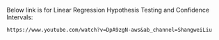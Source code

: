 Below link is for Linear Regression Hypothesis Testing and Confidence Intervals:
```
https://www.youtube.com/watch?v=DpA9zgN-aws&ab_channel=ShangweiLiu
```
